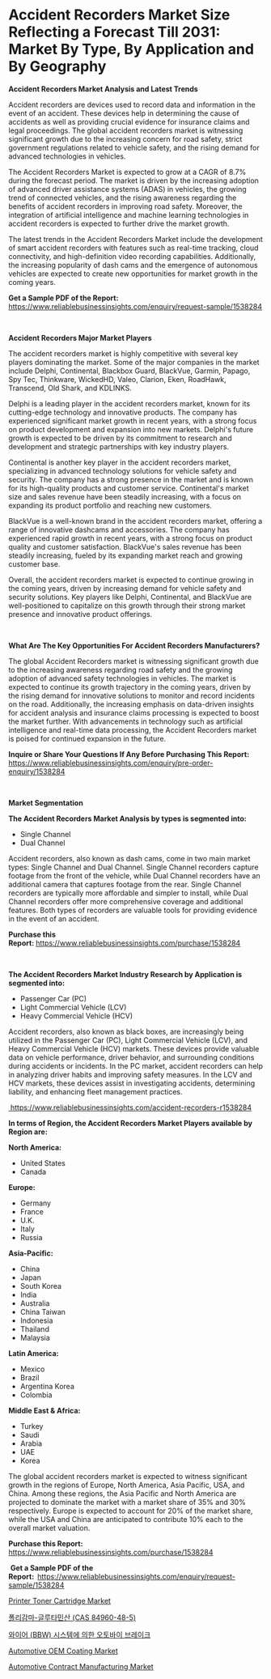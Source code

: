 <p><h1>Accident Recorders Market Size Reflecting a Forecast Till 2031: Market By Type, By Application and By Geography</h1></p><p><strong>Accident Recorders Market Analysis and Latest Trends</strong></p>
<p><p>Accident recorders are devices used to record data and information in the event of an accident. These devices help in determining the cause of accidents as well as providing crucial evidence for insurance claims and legal proceedings. The global accident recorders market is witnessing significant growth due to the increasing concern for road safety, strict government regulations related to vehicle safety, and the rising demand for advanced technologies in vehicles.</p><p>The Accident Recorders Market is expected to grow at a CAGR of 8.7% during the forecast period. The market is driven by the increasing adoption of advanced driver assistance systems (ADAS) in vehicles, the growing trend of connected vehicles, and the rising awareness regarding the benefits of accident recorders in improving road safety. Moreover, the integration of artificial intelligence and machine learning technologies in accident recorders is expected to further drive the market growth.</p><p>The latest trends in the Accident Recorders Market include the development of smart accident recorders with features such as real-time tracking, cloud connectivity, and high-definition video recording capabilities. Additionally, the increasing popularity of dash cams and the emergence of autonomous vehicles are expected to create new opportunities for market growth in the coming years.</p></p>
<p><strong>Get a Sample PDF of the Report:&nbsp;</strong> <a href="https://www.reliablebusinessinsights.com/enquiry/request-sample/1538284">https://www.reliablebusinessinsights.com/enquiry/request-sample/1538284</a></p>
<p>&nbsp;</p>
<p><strong>Accident Recorders Major Market Players</strong></p>
<p><p>The accident recorders market is highly competitive with several key players dominating the market. Some of the major companies in the market include Delphi, Continental, Blackbox Guard, BlackVue, Garmin, Papago, Spy Tec, Thinkware, WickedHD, Valeo, Clarion, Eken, RoadHawk, Transcend, Old Shark, and KDLINKS.</p><p>Delphi is a leading player in the accident recorders market, known for its cutting-edge technology and innovative products. The company has experienced significant market growth in recent years, with a strong focus on product development and expansion into new markets. Delphi's future growth is expected to be driven by its commitment to research and development and strategic partnerships with key industry players.</p><p>Continental is another key player in the accident recorders market, specializing in advanced technology solutions for vehicle safety and security. The company has a strong presence in the market and is known for its high-quality products and customer service. Continental's market size and sales revenue have been steadily increasing, with a focus on expanding its product portfolio and reaching new customers.</p><p>BlackVue is a well-known brand in the accident recorders market, offering a range of innovative dashcams and accessories. The company has experienced rapid growth in recent years, with a strong focus on product quality and customer satisfaction. BlackVue's sales revenue has been steadily increasing, fueled by its expanding market reach and growing customer base.</p><p>Overall, the accident recorders market is expected to continue growing in the coming years, driven by increasing demand for vehicle safety and security solutions. Key players like Delphi, Continental, and BlackVue are well-positioned to capitalize on this growth through their strong market presence and innovative product offerings.</p></p>
<p>&nbsp;</p>
<p><strong>What Are The Key Opportunities For Accident Recorders Manufacturers?</strong></p>
<p><p>The global Accident Recorders market is witnessing significant growth due to the increasing awareness regarding road safety and the growing adoption of advanced safety technologies in vehicles. The market is expected to continue its growth trajectory in the coming years, driven by the rising demand for innovative solutions to monitor and record incidents on the road. Additionally, the increasing emphasis on data-driven insights for accident analysis and insurance claims processing is expected to boost the market further. With advancements in technology such as artificial intelligence and real-time data processing, the Accident Recorders market is poised for continued expansion in the future.</p></p>
<p><strong>Inquire or Share Your Questions If Any Before Purchasing This Report:</strong> <a href="https://www.reliablebusinessinsights.com/enquiry/pre-order-enquiry/1538284">https://www.reliablebusinessinsights.com/enquiry/pre-order-enquiry/1538284</a></p>
<p>&nbsp;</p>
<p><strong>Market Segmentation</strong></p>
<p><strong>The Accident Recorders Market Analysis by types is segmented into:</strong></p>
<p><ul><li>Single Channel</li><li>Dual Channel</li></ul></p>
<p><p>Accident recorders, also known as dash cams, come in two main market types: Single Channel and Dual Channel. Single Channel recorders capture footage from the front of the vehicle, while Dual Channel recorders have an additional camera that captures footage from the rear. Single Channel recorders are typically more affordable and simpler to install, while Dual Channel recorders offer more comprehensive coverage and additional features. Both types of recorders are valuable tools for providing evidence in the event of an accident.</p></p>
<p><strong>Purchase this Report:&nbsp;</strong><a href="https://www.reliablebusinessinsights.com/purchase/1538284">https://www.reliablebusinessinsights.com/purchase/1538284</a></p>
<p>&nbsp;</p>
<p><strong>The Accident Recorders Market Industry Research by Application is segmented into:</strong></p>
<p><ul><li>Passenger Car (PC)</li><li>Light Commercial Vehicle (LCV)</li><li>Heavy Commercial Vehicle (HCV)</li></ul></p>
<p><p>Accident recorders, also known as black boxes, are increasingly being utilized in the Passenger Car (PC), Light Commercial Vehicle (LCV), and Heavy Commercial Vehicle (HCV) markets. These devices provide valuable data on vehicle performance, driver behavior, and surrounding conditions during accidents or incidents. In the PC market, accident recorders can help in analyzing driver habits and improving safety measures. In the LCV and HCV markets, these devices assist in investigating accidents, determining liability, and enhancing fleet management practices.</p></p>
<p><a href="https://www.reliablebusinessinsights.com/accident-recorders-r1538284">&nbsp;https://www.reliablebusinessinsights.com/accident-recorders-r1538284</a></p>
<p><strong>In terms of Region, the Accident Recorders Market Players available by Region are:</strong></p>
<p>
    <p> <strong> North America: </strong>
        <ul>
            <li>United States</li>
            <li>Canada</li>
        </ul>
        </p> 
    <p> <strong> Europe: </strong>
        <ul>
            <li>Germany</li>
            <li>France</li>
            <li>U.K.</li>
            <li>Italy</li>
            <li>Russia</li>
        </ul>
        </p> 
    <p> <strong> Asia-Pacific: </strong>
        <ul>
            <li>China</li>
            <li>Japan</li>
            <li>South Korea</li>
            <li>India</li>
            <li>Australia</li>
            <li>China Taiwan</li>
            <li>Indonesia</li>
            <li>Thailand</li>
            <li>Malaysia</li>
        </ul>
        </p> 
    <p> <strong> Latin America: </strong>
        <ul>
            <li>Mexico</li>
            <li>Brazil</li>
            <li>Argentina Korea</li>
            <li>Colombia</li>
        </ul>
        </p> 
    <p> <strong> Middle East & Africa: </strong>
        <ul>
            <li>Turkey</li>
            <li>Saudi</li>
            <li>Arabia</li>
            <li>UAE</li>
            <li>Korea</li>
        </ul>
    </p>
    </p>
<p><p>The global accident recorders market is expected to witness significant growth in the regions of Europe, North America, Asia Pacific, USA, and China. Among these regions, the Asia Pacific and North America are projected to dominate the market with a market share of 35% and 30% respectively. Europe is expected to account for 20% of the market share, while the USA and China are anticipated to contribute 10% each to the overall market valuation.</p></p>
<p><strong>Purchase this Report: </strong><a href="https://www.reliablebusinessinsights.com/purchase/1538284">https://www.reliablebusinessinsights.com/purchase/1538284</a></p>
<p>&nbsp;<strong>Get a Sample PDF of the Report:&nbsp;&nbsp;</strong><a href="https://www.reliablebusinessinsights.com/enquiry/request-sample/1538284">https://www.reliablebusinessinsights.com/enquiry/request-sample/1538284</a></p>
<p><strong></strong></p>
<p><p><a href="https://issuu.com/reportprime-2/docs/printer-toner-cartridge-market-size-2030.pptx">Printer Toner Cartridge Market</a></p><p><a href="https://medium.com/@ornellwebst/%EB%8B%A4%EC%9D%8C-%EB%AC%B8%EC%9E%A5%EC%9D%84-%ED%95%9C%EA%B5%AD%EC%96%B4%EB%A1%9C-%EB%B2%88%EC%97%AD%ED%95%98%EC%8B%AD%EC%8B%9C%EC%98%A4-poly-%EA%B0%90%EB%A7%88-%EA%B8%80%EB%A3%A8%ED%83%80%EB%AF%B9%EC%82%B0-cas-84960-48-5-%EC%8B%9C%EC%9E%A5-%EC%98%88%EC%B8%A1-%EC%8B%9C%EC%9E%A5-%EB%8F%99%ED%96%A5-%EB%B0%8F-%EC%98%81%ED%96%A5-%EB%B6%84%EC%84%9D-2024-2031-26837131ce3d">폴리감마-글루타민산 (CAS 84960-48-5)</a></p><p><a href="https://github.com/mpodehpw07370073/Market-Research-Report-List-2/blob/main/7939428113554.md">와이어 (BBW) 시스템에 의한 오토바이 브레이크</a></p><p><a href="https://github.com/santosh758595/Market-Research-Report-List-5/blob/main/automotive-oem-coating-market.md">Automotive OEM Coating Market</a></p><p><a href="https://github.com/faisalayoob601/Market-Research-Report-List-1/blob/main/automotive-contract-manufacturing-market.md">Automotive Contract Manufacturing Market</a></p></p>